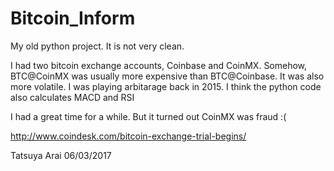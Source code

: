 # Bitcoin_Inform

My old python project. 
It is not very clean.

I had two bitcoin exchange accounts, Coinbase and CoinMX. 
Somehow, BTC@CoinMX was usually more expensive than BTC@Coinbase. It was also more volatile.
I was playing arbitarage back in 2015. 
I think the python code also calculates MACD and RSI

I had a great time for a while. But it turned out CoinMX was fraud :(

http://www.coindesk.com/bitcoin-exchange-trial-begins/

Tatsuya Arai 06/03/2017
